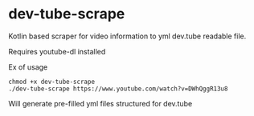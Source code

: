 # dev-tube-scrape
Kotlin based scraper for video information to yml dev.tube readable file.

Requires youtube-dl installed

Ex of usage
```
chmod +x dev-tube-scrape
./dev-tube-scrape https://www.youtube.com/watch?v=DWhQggR13u8
```

Will generate pre-filled yml files structured for dev.tube
